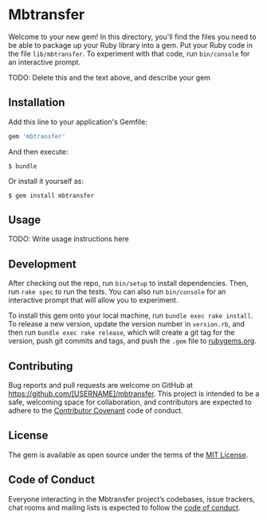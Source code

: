 # Mbtransfer

Welcome to your new gem! In this directory, you'll find the files you need to be able to package up your Ruby library into a gem. Put your Ruby code in the file `lib/mbtransfer`. To experiment with that code, run `bin/console` for an interactive prompt.

TODO: Delete this and the text above, and describe your gem

## Installation

Add this line to your application's Gemfile:

```ruby
gem 'mbtransfer'
```

And then execute:

    $ bundle

Or install it yourself as:

    $ gem install mbtransfer

## Usage

TODO: Write usage instructions here

## Development

After checking out the repo, run `bin/setup` to install dependencies. Then, run `rake spec` to run the tests. You can also run `bin/console` for an interactive prompt that will allow you to experiment.

To install this gem onto your local machine, run `bundle exec rake install`. To release a new version, update the version number in `version.rb`, and then run `bundle exec rake release`, which will create a git tag for the version, push git commits and tags, and push the `.gem` file to [rubygems.org](https://rubygems.org).

## Contributing

Bug reports and pull requests are welcome on GitHub at https://github.com/[USERNAME]/mbtransfer. This project is intended to be a safe, welcoming space for collaboration, and contributors are expected to adhere to the [Contributor Covenant](http://contributor-covenant.org) code of conduct.

## License

The gem is available as open source under the terms of the [MIT License](https://opensource.org/licenses/MIT).

## Code of Conduct

Everyone interacting in the Mbtransfer project’s codebases, issue trackers, chat rooms and mailing lists is expected to follow the [code of conduct](https://github.com/[USERNAME]/mbtransfer/blob/master/CODE_OF_CONDUCT.md).
